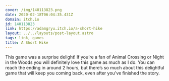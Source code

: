 ```yaml
---
cover: /img/140113823.png
date: 2020-02-18T06:04:35.431Z
domain: itch.io
id: 140113823
link: https://adamgryu.itch.io/a-short-hike
layout: ../../layouts/post-layout.astro
tags: link, games
title: A Short Hike
---
```


This game was a surprise delight! If you’re a fan of Animal Crossing or Night in the Woods you will definitely love this game as much as I do. You can reach the ending in around 2 hours, but there’s so much about this delightful game that will keep you coming back, even after you’ve finished the story.
